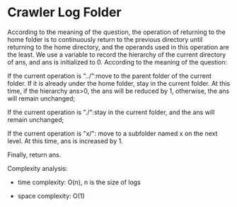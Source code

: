 # Crawler Log Folder

According to the meaning of the question, the operation of returning to the home folder is to continuously return to the previous directory until returning to the home directory, and the operands used in this operation are the least. We use a variable to record the hierarchy of the current directory of ans, and ans is initialized to 0. According to the meaning of the question:

If the current operation is "../":move to the parent folder of the current folder. If it is already under the home folder, stay in the current folder. At this time, if the hierarchy ans>0, the ans will be reduced by 1, otherwise, the ans will remain unchanged;

If the current operation is "./":stay in the current folder, and the ans will remain unchanged;

If the current operation is "x/": move to a subfolder named x on the next level. At this time, ans is increased by 1.

Finally, return ans.


Complexity analysis:
- time complexity: O(n),  n is the size of logs

- space complexity: O(1)
